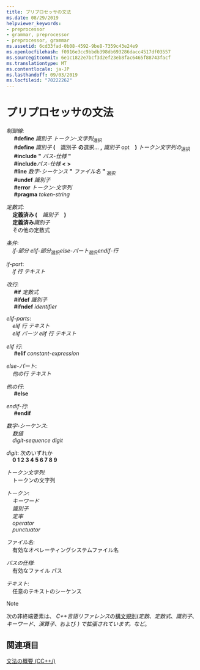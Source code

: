 ```yaml
---
title: プリプロセッサの文法
ms.date: 08/29/2019
helpviewer_keywords:
- preprocessor
- grammar, preprocessor
- preprocessor, grammar
ms.assetid: 6cd33fad-0b08-4592-9be8-7359c43e24e9
ms.openlocfilehash: f0916e3cc9bbdb398db693286dacc4517df03557
ms.sourcegitcommit: 6e1c1822e7bcf3d2ef23eb8fac6465f88743facf
ms.translationtype: MT
ms.contentlocale: ja-JP
ms.lasthandoff: 09/03/2019
ms.locfileid: "70222262"
---
```

# <a name="preprocessor-grammar"></a>プリプロセッサの文法

*制御線*: \
&nbsp;&nbsp;&nbsp;&nbsp; **#define** *識別子* *トークン-文字列*<sub>選択</sub>\
&nbsp;&nbsp;&nbsp;&nbsp; **#define** *識別子* **(** &#x2800;識別子&#x200B;<sub></sub> **の**選択... **,** *識別子*&#x200B; <sub></sub>opt&#x2800; **)** *トークン文字列の*<sub>選択</sub>\
&nbsp;&nbsp;&nbsp;&nbsp; **#include** **"** _パス-仕様_ **"** \
&nbsp;&nbsp;&nbsp;&nbsp; **#include**_パス-仕様_ **\<** **>** \
&nbsp;&nbsp;&nbsp;&nbsp; **#line** *数字-シーケンス* **"** _ファイル名_ **"** &#x200B;<sub>選択</sub>  \
&nbsp;&nbsp;&nbsp;&nbsp; **#undef** *識別子*\
&nbsp;&nbsp;&nbsp;&nbsp; **#error** *トークン-文字列*\
&nbsp;&nbsp;&nbsp;&nbsp; **#pragma** *token-string*

*定数式*: \
&nbsp;&nbsp;&nbsp;&nbsp;**定義済み (** &#x2800;*識別子*&#x2800; **)** \
&nbsp;&nbsp;&nbsp;&nbsp;**定義済み***識別子*\
&nbsp;&nbsp;&nbsp;&nbsp;その他の定数式

*条件*: \
&nbsp;&nbsp;&nbsp;&nbsp;*if-部分* *elif-部分*<sub>選択</sub>*else-パート*<sub>選択</sub>*endif-行*

*if-part*: \
&nbsp;&nbsp;&nbsp;&nbsp;*if 行* *テキスト*

*改行*: \
&nbsp;&nbsp;&nbsp;&nbsp; **#if** *定数式*\
&nbsp;&nbsp;&nbsp;&nbsp; **#ifdef** *識別子*\
&nbsp;&nbsp;&nbsp;&nbsp; **#ifndef** *identifier*

*elif-parts*: \
&nbsp;&nbsp;&nbsp;&nbsp;*elif 行* *テキスト*\
&nbsp;&nbsp;&nbsp;&nbsp;*elif パーツ* *elif 行* *テキスト*

*elif 行*: \
&nbsp;&nbsp;&nbsp;&nbsp; **#elif** *constant-expression*

*else-パート*: \
&nbsp;&nbsp;&nbsp;&nbsp;*他の行* *テキスト*

*他の行*: \
&nbsp;&nbsp;&nbsp;&nbsp; **#else**

*endif-行*: \
&nbsp;&nbsp;&nbsp;&nbsp; **#endif**

*数字-シーケンス*: \
&nbsp;&nbsp;&nbsp;&nbsp;*数値*\
&nbsp;&nbsp;&nbsp;&nbsp;*digit-sequence* *digit*

*digit*: 次のいずれか \
&nbsp;&nbsp;&nbsp;&nbsp;**0 1 2 3 4 5 6 7 8 9**

*トークン文字列*: \
&nbsp;&nbsp;&nbsp;&nbsp;トークンの文字列

*トークン*: \
&nbsp;&nbsp;&nbsp;&nbsp;*キーワード*\
&nbsp;&nbsp;&nbsp;&nbsp;*識別子*\
&nbsp;&nbsp;&nbsp;&nbsp;*定率*\
&nbsp;&nbsp;&nbsp;&nbsp;*operator*\
&nbsp;&nbsp;&nbsp;&nbsp;*punctuator*

*ファイル名*: \
&nbsp;&nbsp;&nbsp;&nbsp;有効なオペレーティングシステムファイル名

*パスの仕様*: \
&nbsp;&nbsp;&nbsp;&nbsp;有効なファイル パス

*テキスト*: \
&nbsp;&nbsp;&nbsp;&nbsp;任意のテキストのシーケンス

> [!NOTE]
> 次の非終端要素は、  *C++言語リファレンス*の[構文規則](../cpp/lexical-conventions.md)(*定数*、*定数式*、*識別子*、*キーワード*、*演算子*、および *) で拡張されています。など*。

## <a name="see-also"></a>関連項目

[文法の概要 (CC++/)](../preprocessor/grammar-summary-c-cpp.md)
